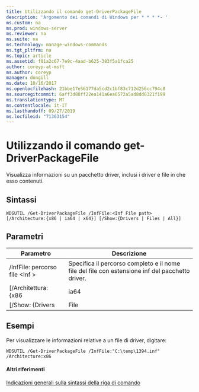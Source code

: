 ```yaml
---
title: Utilizzando il comando get-DriverPackageFile
description: 'Argomento dei comandi di Windows per * * * *- '
ms.custom: na
ms.prod: windows-server
ms.reviewer: na
ms.suite: na
ms.technology: manage-windows-commands
ms.tgt_pltfrm: na
ms.topic: article
ms.assetid: f01a2c67-7e9c-4aad-b625-383f5a1fca25
author: coreyp-at-msft
ms.author: coreyp
manager: dongill
ms.date: 10/16/2017
ms.openlocfilehash: 21bbe17e56177da5cd2c1bf83c712d256cc794c8
ms.sourcegitcommit: 6aff3d88ff22ea141a6ea6572a5ad8dd6321f199
ms.translationtype: MT
ms.contentlocale: it-IT
ms.lasthandoff: 09/27/2019
ms.locfileid: "71363154"
---
```

# <a name="using-the-get-driverpackagefile-command"></a>Utilizzando il comando get-DriverPackageFile



Visualizza informazioni su un pacchetto driver, inclusi i driver e file in che esso contenuti.

## <a name="syntax"></a>Sintassi

```
WDSUTIL /Get-DriverPackageFile /InfFile:<Inf File path> [/Architecture:{x86 | ia64 | x64}] [/Show:{Drivers | Files | All}]
```

## <a name="parameters"></a>Parametri

|         Parametro         |                              Descrizione                               |
|---------------------------|------------------------------------------------------------------------|
| /InfFile: percorso file \<Inf > | Specifica il percorso completo e il nome file del file con estensione inf del pacchetto driver. |
|    [/Architettura: {x86    |                                  ia64                                  |
|     [/Show: {Drivers      |                                 File                                  |

## <a name="BKMK_examples"></a>Esempi

Per visualizzare le informazioni relative a un file di driver, digitare:
```
WDSUTIL /Get-DriverPackageFile /InfFile:"C:\temp\1394.inf" /Architecture:x86
```

#### <a name="additional-references"></a>Altri riferimenti

[Indicazioni generali sulla sintassi della riga di comando](command-line-syntax-key.md)